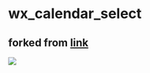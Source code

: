 # wx_calendar_select
## forked from [link](https://github.com/treadpit/wx_calendar)

![](https://i.loli.net/2017/08/15/5991d1316cb3a.gif)
